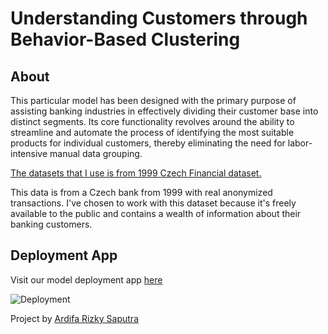# Understanding Customers through Behavior-Based Clustering

## About
This particular model has been designed with the primary purpose of assisting banking industries in effectively dividing their customer base into distinct segments. Its core functionality revolves around the ability to streamline and automate the process of identifying the most suitable products for individual customers, thereby eliminating the need for labor-intensive manual data grouping.

[The datasets that I use is from 1999 Czech Financial dataset.](https://data.world/lpetrocelli/czech-financial-dataset-real-anonymized-transactions)

This data is from a Czech bank from 1999 with real anonymized transactions. I've chosen to work with this dataset because it's freely available to the public and contains a wealth of information about their banking customers.

## Deployment App
Visit our model deployment app [here](https://huggingface.co/spaces/ardifarizky/clustering-project)

![Deployment](deploymentDEMO.gif)

Project by [Ardifa Rizky Saputra](ardifarizky.my.id)